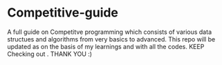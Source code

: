 # Competitive-guide
A full guide on Competitve programming which consists of various data structues and algorithms from very basics to advanced.
This repo will be updated as on the basis of my learnings and with all the codes.
KEEP Checking out .
THANK YOU :)
